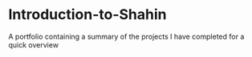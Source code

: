# Introduction-to-Shahin
A portfolio containing a summary of the projects I have completed for a quick overview
